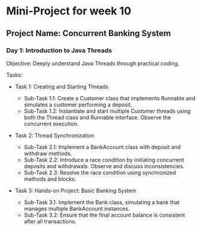 # Mini-Project for week 10

## Project Name: Concurrent Banking System

### Day 1: Introduction to Java Threads

Objective: Deeply understand Java Threads through practical coding.

Tasks:
- Task 1: Creating and Starting Threads
  - Sub-Task 1.1: Create a Customer class that implements Runnable and simulates a customer performing a deposit.
  - Sub-Task 1.2: Instantiate and start multiple Customer threads using both the Thread class and Runnable interface. Observe the concurrent execution.


- Task 2: Thread Synchronization
  - Sub-Task 2.1: Implement a BankAccount class with deposit and withdraw methods.
  - Sub-Task 2.2: Introduce a race condition by initiating concurrent deposits and withdrawals. Observe and discuss inconsistencies.
  - Sub-Task 2.3: Resolve the race condition using synchronized methods and blocks.


- Task 3: Hands-on Project: Basic Banking System
  - Sub-Task 3.1: Implement the Bank class, simulating a bank that manages multiple BankAccount instances.
  - Sub-Task 3.2: Ensure that the final account balance is consistent after all transactions.